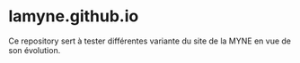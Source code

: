 # lamyne.github.io

Ce repository sert à tester différentes variante du site de la MYNE en vue de son évolution. 
